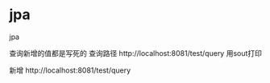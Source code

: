 # jpa
jpa

查询新增的值都是写死的
查询路径
http://localhost:8081/test/query
用sout打印


新增
http://localhost:8081/test/query
